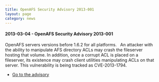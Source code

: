 ```yaml
---
title: OpenAFS Security Advisory 2013-001
layout: page
category: news
---
```


#### 2013-03-04 - OpenAFS Security Advisory 2013-001

OpenAFS servers versions before 1.6.2 for all platforms.   An attacker
with the ability to manipulate AFS directory ACLs may crash the
fileserver hosting that volume. In addition, once a corrupt ACL is
placed on a fileserver, its existence may crash client utilities
manipulating ACLs on that server. This vulnerability is being tracked as
CVE-2013-1794.

-   [Go to the advisory](/security/OPENAFS-SA-2013-001.txt)


